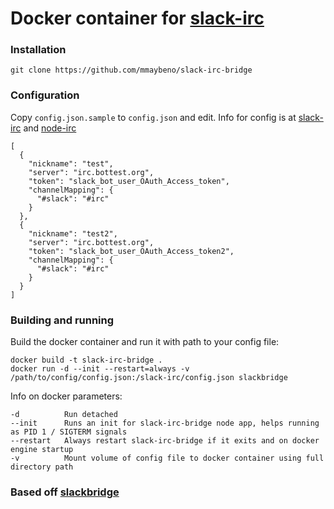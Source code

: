 Docker container for [slack-irc](https://github.com/ekmartin/slack-irc)
===

### Installation
```
git clone https://github.com/mmaybeno/slack-irc-bridge
```

### Configuration

Copy `config.json.sample` to `config.json` and edit. Info for config is at [slack-irc](https://github.com/ekmartin/slack-irc) and [node-irc](https://node-irc.readthedocs.io/en/latest/)
```
[
  {
    "nickname": "test",
    "server": "irc.bottest.org",
    "token": "slack_bot_user_OAuth_Access_token",
    "channelMapping": {
      "#slack": "#irc"
    }
  },
  {
    "nickname": "test2",
    "server": "irc.bottest.org",
    "token": "slack_bot_user_OAuth_Access_token2",
    "channelMapping": {
      "#slack": "#irc"
    }
  }
]
```

### Building and running

Build the docker container and run it with path to your config file:

```
docker build -t slack-irc-bridge .
docker run -d --init --restart=always -v /path/to/config/config.json:/slack-irc/config.json slackbridge
```

Info on docker parameters:
```
-d          Run detached
--init      Runs an init for slack-irc-bridge node app, helps running as PID 1 / SIGTERM signals
--restart   Always restart slack-irc-bridge if it exits and on docker engine startup
-v          Mount volume of config file to docker container using full directory path
```

### Based off [slackbridge](https://github.com/caktux/slackbridge/)
